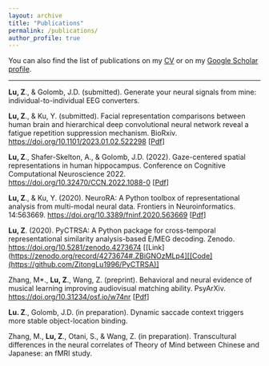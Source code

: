 ```yaml
---
layout: archive
title: "Publications"
permalink: /publications/
author_profile: true
---
```


You can also find the list of publications on my [CV](/files/CV_ZitongLu.pdf) or on my [Google Scholar profile](https://scholar.google.com/citations?user=bE5VCKsAAAAJ).

---

**Lu, Z**., & Golomb, J.D. (submitted). Generate your neural signals from mine: individual-to-individual EEG converters.

**Lu, Z**., & Ku, Y. (submitted). Facial representation comparisons between human brain and hierarchical deep convolutional neural network reveal a fatigue repetition suppression mechanism. BioRxiv. https://doi.org/10.1101/2023.01.02.522298 [[Pdf](https://zitonglu1996.github.io/files/Lu_Ku_BioRxiv_2023.pdf)]

**Lu, Z**., Shafer-Skelton, A., & Golomb, J.D. (2022). Gaze-centered spatial representations in human hippocampus. Conference on Cognitive Computational Neuroscience 2022. https://doi.org/10.32470/CCN.2022.1088-0 [[Pdf](https://zitonglu1996.github.io/files/Lu_CCN2022.pdf)]

**Lu, Z**., & Ku, Y. (2020). NeuroRA: A Python toolbox of representational analysis from multi-modal neural data. Frontiers in Neuroinformatics. 14:563669. https://doi.org/10.3389/fninf.2020.563669 [[Pdf](https://zitonglu1996.github.io/files/Lu_Ku_FININ_2021.pdf)]

**Lu, Z**. (2020). PyCTRSA: A Python package for cross-temporal representational similarity analysis-based E/MEG decoding. Zenodo. https://doi.org/10.5281/zenodo.4273674 [[Link](https://zenodo.org/record/4273674#.ZBiGNOzMLp4][[Code](https://github.com/ZitongLu1996/PyCTRSA)]

Zhang, M*., **Lu, Z**., Wang, Z. (preprint). Behavioral and neural evidence of musical learning improving audiovisual matching ability. PsyArXiv. https://doi.org/10.31234/osf.io/w74nr [[Pdf](https://zitonglu1996.github.io/files/Zhang_Lu_Wang_PsyArXiv_2022.pdf)]

**Lu. Z**., Golomb, J.D. (in preparation). Dynamic saccade context triggers more stable object-location binding.

Zhang, M., **Lu, Z**., Otani, S., & Wang, Z. (in preparation). Transcultural differences in the neural correlates of Theory of Mind between Chinese and Japanese: an fMRI study.

